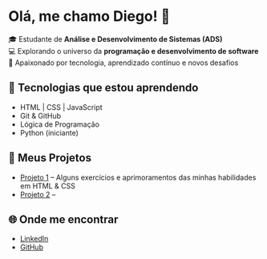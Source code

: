 # Olá, me chamo Diego! 👋

🎓 Estudante de **Análise e Desenvolvimento de Sistemas (ADS)**  
💻 Explorando o universo da **programação e desenvolvimento de software**  
🚀 Apaixonado por tecnologia, aprendizado contínuo e novos desafios  

## 🚀 Tecnologias que estou aprendendo
- HTML | CSS | JavaScript  
- Git & GitHub  
- Lógica de Programação  
- Python (iniciante)

## 📂 Meus Projetos
- [Projeto 1](https://github.com/H4is4nb4rg/html-css) – Alguns exercícios e aprimoramentos das minhas habilidades em HTML & CSS 
- [Projeto 2]() – 

## 🌐 Onde me encontrar
- [LinkedIn](https://www.linkedin.com/in/diego-pires-1b62aa32a/)  
- [GitHub](https://github.com/H4is4nb4rg)  
